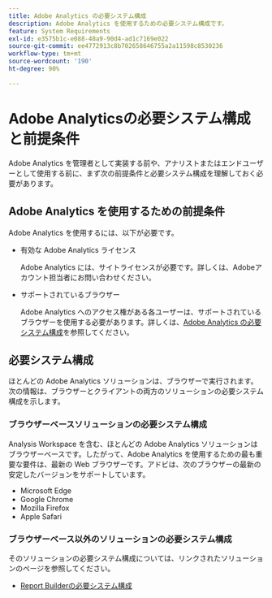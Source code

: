 ```yaml
---
title: Adobe Analytics の必要システム構成
description: Adobe Analytics を使用するための必要システム構成です。
feature: System Requirements
exl-id: e3575b1c-e088-48a9-90d4-ad1c7169e022
source-git-commit: ee4772913c8b702658646755a2a11598c8530236
workflow-type: tm+mt
source-wordcount: '190'
ht-degree: 90%

---
```


# Adobe Analyticsの必要システム構成と前提条件

Adobe Analytics を管理者として実装する前や、アナリストまたはエンドユーザーとして使用する前に、まず次の前提条件と必要システム構成を理解しておく必要があります。

## Adobe Analytics を使用するための前提条件

Adobe Analytics を使用するには、以下が必要です。

* 有効な Adobe Analytics ライセンス

  Adobe Analytics には、サイトライセンスが必要です。詳しくは、Adobeアカウント担当者にお問い合わせください。

* サポートされているブラウザー

  Adobe Analytics へのアクセス権がある各ユーザーは、サポートされているブラウザーを使用する必要があります。詳しくは、[Adobe Analytics の必要システム構成](https://experienceleague.adobe.com/docs/analytics/analyze/admin-overview/sys-reqs.html?lang=ja)を参照してください。

## 必要システム構成

ほとんどの Adobe Analytics ソリューションは、ブラウザーで実行されます。次の情報は、ブラウザーとクライアントの両方のソリューションの必要システム構成を示します。

### ブラウザーベースソリューションの必要システム構成

Analysis Workspace を含む、ほとんどの Adobe Analytics ソリューションはブラウザーベースです。したがって、Adobe Analytics を使用するための最も重要な要件は、最新の Web ブラウザーです。アドビは、次のブラウザーの最新の安定したバージョンをサポートしています。

* Microsoft Edge
* Google Chrome
* Mozilla Firefox
* Apple Safari

### ブラウザーベース以外のソリューションの必要システム構成

そのソリューションの必要システム構成については、リンクされたソリューションのページを参照してください。

* [Report Builderの必要システム構成](/help/analyze/report-builder/setup/system-requirements.md)

